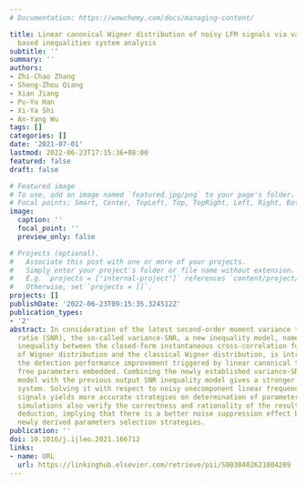 ```yaml
---
# Documentation: https://wowchemy.com/docs/managing-content/

title: Linear canonical Wigner distribution of noisy LFM signals via variance-SNR
  based inequalities system analysis
subtitle: ''
summary: ''
authors:
- Zhi-Chao Zhang
- Sheng-Zhou Qiang
- Xian Jiang
- Pu-Yu Han
- Xi-Ya Shi
- An-Yang Wu
tags: []
categories: []
date: '2021-07-01'
lastmod: 2022-06-23T17:15:36+08:00
featured: false
draft: false

# Featured image
# To use, add an image named `featured.jpg/png` to your page's folder.
# Focal points: Smart, Center, TopLeft, Top, TopRight, Left, Right, BottomLeft, Bottom, BottomRight.
image:
  caption: ''
  focal_point: ''
  preview_only: false

# Projects (optional).
#   Associate this post with one or more of your projects.
#   Simply enter your project's folder or file name without extension.
#   E.g. `projects = ["internal-project"]` references `content/project/deep-learning/index.md`.
#   Otherwise, set `projects = []`.
projects: []
publishDate: '2022-06-23T09:15:35.324512Z'
publication_types:
- '2'
abstract: In consideration of the latest second-order moment variance type of signal-to-noise
  ratio (SNR), the so-called variance-SNR, a new inequality model, namely, the variance-SNR
  inequality between the closed-form instantaneous cross-correlation function type
  of Wigner distribution and the classical Wigner distribution, is introduced to characterize
  the detection performance improvement triggered by linear canonical transform (LCT)
  free parameters embedded. Combining the newly established variance-SNR inequality
  model with the previous output SNR inequality model gives a stronger inequalities
  system. Solving it with respect to noisy onecomponent linear frequency-modulated
  signals yields more accurate strategies on determination of parameters. Numerical
  simulations also verify the correctness and rationality of the results of the theoretical
  deduction, implying that there is a better noise suppression effect by using the
  newly derived parameters selection strategies.
publication: ''
doi: 10.1016/j.ijleo.2021.166712
links:
- name: URL
  url: https://linkinghub.elsevier.com/retrieve/pii/S0030402621004289
---
```

